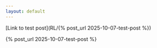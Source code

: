 ```yaml
---
layout: default
---
```


[Link to test post](RL/{% post_url 2025-10-07-test-post %})

{% post_url 2025-10-07-test-post %}